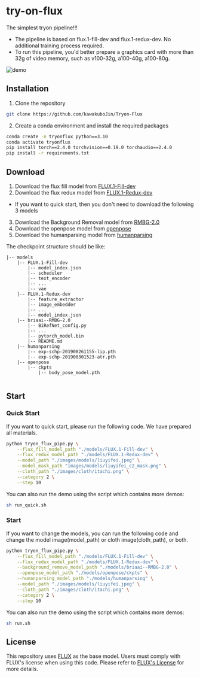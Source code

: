 # try-on-flux
The simplest tryon pipeline!!!
* The pipeline is based on flux.1-fill-dev and flux.1-redux-dev. No additional training process required.
* To run this pipeline, you'd better prepare a graphics card with more than 32g of video memory, such as v100-32g, a100-40g, a100-80g.

![demo](assets/demo.png)&nbsp;

## Installation
1. Clone the repository

```sh
git clone https://github.com/kawakuboJin/Tryon-Flux
```

2. Create a conda environment and install the required packages

```sh
conda create -n tryonflux python==3.10
conda activate tryonflux
pip install torch==2.4.0 torchvision==0.19.0 torchaudio==2.4.0
pip install -r requirements.txt

```

## Download
1. Download the flux fill model from [FLUX.1-Fill-dev](https://huggingface.co/black-forest-labs/FLUX.1-Fill-dev)
2. Download the flux redux model from [FLUX.1-Redux-dev](https://huggingface.co/black-forest-labs/FLUX.1-Redux-dev)
* If you want to quick start, then you don't need to download the following 3 models
3. Download the Background Removal model from [RMBG-2.0](https://huggingface.co/briaai/RMBG-2.0)
4. Download the openpose model from [openpose](https://huggingface.co/levihsu/OOTDiffusion/tree/main/checkpoints/openpose)
5. Download the humanparsing model from [humanparsing](https://huggingface.co/levihsu/OOTDiffusion/tree/main/checkpoints/humanparsing)

The checkpoint structure should be like:
```
|-- models
    |-- FLUX.1-Fill-dev
        |-- model_index.json
        |-- scheduler
        |-- text_encoder
        |-- ...
        |-- vae
    |-- FLUX.1-Redux-dev
        |-- feature_extractor
        |-- image_embedder
        |-- ...
        |-- model_index.json
    |-- briaai--RMBG-2.0
        |-- BiRefNet_config.py
        |-- ...
        |-- pytorch_model.bin
        |-- README.md
    |-- humanparsing
        |-- exp-schp-201908261155-lip.pth
        |-- exp-schp-201908301523-atr.pth
    |-- openpose
        |-- ckpts
            |-- body_pose_model.pth
      
```

## Start

### Quick Start
If you want to quick start, please run the following code. We have prepared all materials.
```sh
python tryon_flux_pipe.py \
    --flux_fill_model_path "./models/FLUX.1-Fill-dev" \
    --flux_redux_model_path "./models/FLUX.1-Redux-dev" \
    --model_path "./images/models/liuyifei.jpeg" \
    --model_mask_path "images/models/liuyifei_c2_mask.png" \
    --cloth_path "./images/cloth/itachi.png" \
    --category 2 \
    --step 10 
```
You can also run the demo using the script which contains more demos:
```sh
sh run_quick.sh
```
### Start
If you want to change the models, you can run the following code and change the model image(model_path) or cloth image(cloth_path), or both.
```sh
python tryon_flux_pipe.py \
    --flux_fill_model_path "./models/FLUX.1-Fill-dev" \
    --flux_redux_model_path "./models/FLUX.1-Redux-dev" \
    --background_remove_model_path "./models/briaai--RMBG-2.0" \
    --openpose_model_path "./models/openpose/ckpts" \
    --humanparsing_model_path "./models/humanparsing" \
    --model_path "./images/models/liuyifei.jpeg" \
    --cloth_path "./images/cloth/itachi.png" \
    --category 2 \
    --step 10 
```
You can also run the demo using the script  which contains more demos:
```sh
sh run.sh
```
## License

This repository uses [FLUX](https://github.com/black-forest-labs/flux) as the base model. Users must comply with FLUX's license when using this code. Please refer to [FLUX's License](https://github.com/black-forest-labs/flux/tree/main/model_licenses) for more details.
